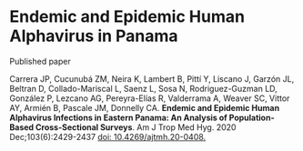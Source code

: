 # Endemic and Epidemic Human Alphavirus in Panama

Published paper

Carrera JP, Cucunubá ZM, Neira K, Lambert B, Pittí Y, Liscano J, Garzón JL, Beltran D, Collado-Mariscal L, Saenz L, Sosa N, Rodriguez-Guzman LD, González P, Lezcano AG, Pereyra-Elías R, Valderrama A, Weaver SC, Vittor AY, Armién B, Pascale JM, Donnelly CA. __Endemic and Epidemic Human Alphavirus Infections in Eastern Panama: An Analysis of Population-Based Cross-Sectional Surveys__. Am J Trop Med Hyg. 2020 Dec;103(6):2429-2437 [doi: 10.4269/ajtmh.20-0408.]( 10.4269/ajtmh.20-0408)

